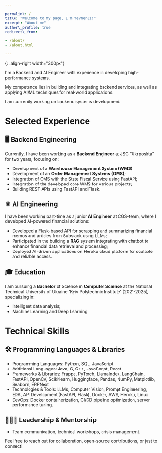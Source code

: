 ```yaml
---

permalink: /
title: "Welcome to my page, I'm Yevhenii!"
excerpt: "About me"
author\_profile: true
redirect\_from:

- /about/
- /about.html

---
```


{: .align-right width="300px"}

I'm a Backend and AI Engineer with experience in developing high-performance systems.

My competence lies in building and integrating backend services, as well as applying AI/ML techniques for real-world applications.

I am currently working on backend systems development.


# Selected Experience

## 🖥 Backend Engineering

Currently, I have been working as a **Backend Engineer** at JSC “Ukrposhta” for two years, focusing on:

- Development of a **Warehouse Management System (WMS)**;
- Development of an **Order Management Systems (OMS)**;
- Integration of OMS with the State Fiscal Service using FastAPI;
- Integration of the developed core WMS for various projects;
- Building REST APIs using FastAPI and Flask.

## ⚛ AI Engineering

I have been working part-time as a junior **AI Engineer** at CGS-team, where I developed AI-powered financial solutions:

- Developed a Flask-based API for scrapping and summarizing financial memos and articles from Substack using LLMs;
- Participated in the building a **RAG** system integrating with chatbot to enhance financial data retrieval and processing;
- Deployed AI-driven applications on Heroku cloud platform for scalable and reliable access.


## 🎓 Education

I am pursuing a **Bachelor** of Science in **Computer Science** at the National Technical University of Ukraine 'Kyiv Polytechnic Institute' (2021-2025), specializing in:

- Intelligent data analysis;
- Machine Learning and Deep Learning.


# Technical Skills

## 🛠 Programming Languages & Libraries

- Programming Languages: Python, SQL, JavaScript
- Additional Languages: Java, C, C++, JavaScript, React
- Frameworks & Libraries: Frappe, PyTorch, LlamaIndex, LangChain, FastAPI, OpenCV, Scikitlearn, Huggingface, Pandas, NumPy, Matplotlib, Seaborn, ERPNext
- Technologies & Tools: LLMs, Computer Vision, Prompt Engineering, EDA, API Development
(FastAPI, Flask), Docker, AWS, Heroku, Linux
- DevOps: Docker containerization, CI/CD pipeline optimization, server performance tuning.


## 👨🏻‍💻 Leadership & Mentorship
- Team communication, technical workshops, crisis management.




Feel free to reach out for collaboration, open-source contributions, or just to connect!
